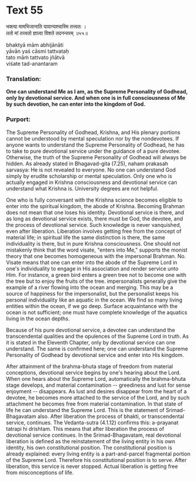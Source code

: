 # Text 55

भक्त्या मामभिजानाति यावान्यश्चास्मि तत्त्वतः ।  
ततो मां तत्त्वतो ज्ञात्वा विशते तदनन्तरम् ॥५५॥

bhaktyā mām abhijānāti  
yāvān yaś cāsmi tattvataḥ  
tato māḿ tattvato jñātvā  
viśate tad-anantaram



### Translation:

**One can understand Me as I am, as the Supreme Personality of Godhead, only by devotional service. And when one is in full consciousness of Me by such devotion, he can enter into the kingdom of God.**

### Purport:

The Supreme Personality of Godhead, Krishna, and His plenary portions cannot be understood by mental speculation nor by the nondevotees. If anyone wants to understand the Supreme Personality of Godhead, he has to take to pure devotional service under the guidance of a pure devotee. Otherwise, the truth of the Supreme Personality of Godhead will always be hidden. As already stated in Bhagavad-gita (7.25), naham prakasah sarvasya: He is not revealed to everyone. No one can understand God simply by erudite scholarship or mental speculation. Only one who is actually engaged in Krishna consciousness and devotional service can understand what Krishna is. University degrees are not helpful.

One who is fully conversant with the Krishna science becomes eligible to enter into the spiritual kingdom, the abode of Krishna. Becoming Brahman does not mean that one loses his identity. Devotional service is there, and as long as devotional service exists, there must be God, the devotee, and the process of devotional service. Such knowledge is never vanquished, even after liberation. Liberation involves getting free from the concept of material life; in spiritual life the same distinction is there, the same individuality is there, but in pure Krishna consciousness. One should not mistakenly think that the word visate, "enters into Me," supports the monist theory that one becomes homogeneous with the impersonal Brahman. No. Visate means that one can enter into the abode of the Supreme Lord in one's individuality to engage in His association and render service unto Him. For instance, a green bird enters a green tree not to become one with the tree but to enjoy the fruits of the tree. impersonalists generally give the example of a river flowing into the ocean and merging. This may be a source of happiness for the impersonalist, but the personalist keeps his personal individuality like an aquatic in the ocean. We find so many living entities within the ocean, if we go deep. Surface acquaintance with the ocean is not sufficient; one must have complete knowledge of the aquatics living in the ocean depths.

Because of his pure devotional service, a devotee can understand the transcendental qualities and the opulences of the Supreme Lord in truth. As it is stated in the Eleventh Chapter, only by devotional service can one understand. The same is confirmed here; one can understand the Supreme Personality of Godhead by devotional service and enter into His kingdom.

After attainment of the brahma-bhuta stage of freedom from material conceptions, devotional service begins by one's hearing about the Lord. When one hears about the Supreme Lord, automatically the brahma-bhuta stage develops, and material contamination -- greediness and lust for sense enjoyment -- disappears. As lust and desires disappear from the heart of a devotee, he becomes more attached to the service of the Lord, and by such attachment he becomes free from material contamination. In that state of life he can understand the Supreme Lord. This is the statement of Srimad-Bhagavatam also. After liberation the process of bhakti, or transcendental service, continues. The Vedanta-sutra (4.1.12) confirms this: a-prayanat tatrapi hi drishtam. This means that after liberation the process of devotional service continues. In the Srimad-Bhagavatam, real devotional liberation is defined as the reinstatement of the living entity in his own identity, his own constitutional position. The constitutional position is already explained: every living entity is a part-and-parcel fragmental portion of the Supreme Lord. Therefore his constitutional position is to serve. After liberation, this service is never stopped. Actual liberation is getting free from misconceptions of life.